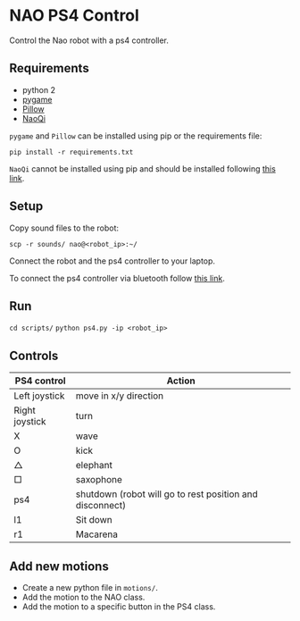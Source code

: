 # NAO PS4 Control
Control the Nao robot with a ps4 controller.

## Requirements
- python 2
- [pygame](https://www.pygame.org/news)
- [Pillow](https://pypi.org/project/Pillow/)
- [NaoQi](http://doc.aldebaran.com/2-4/dev/python/install_guide.html)

`pygame` and `Pillow` can be installed using pip or the requirements file:

`pip install -r requirements.txt`

`NaoQi` cannot be installed using pip and should be installed following [this link](http://doc.aldebaran.com/2-4/dev/python/install_guide.html).

## Setup
Copy sound files to the robot:

`scp -r sounds/ nao@<robot_ip>:~/`

Connect the robot and the ps4 controller to your laptop.

To connect the ps4 controller via bluetooth follow [this link](http://ros-developer.com/2017/12/14/ps4-controller-bluetooth-ubuntu/).

## Run
`cd scripts/`
`python ps4.py -ip <robot_ip>`

## Controls
| PS4 control    | Action |
|---             |--- |
| Left joystick  | move in x/y direction |
| Right joystick | turn |
| X              | wave |
| O              | kick |
| △              | elephant |
| □              | saxophone |
| ps4            | shutdown (robot will go to rest position and disconnect) |
| l1             | Sit down |
| r1             | Macarena |

## Add new motions
- Create a new python file in `motions/`.
- Add the motion to the NAO class.
- Add the motion to a specific button in the PS4 class.
